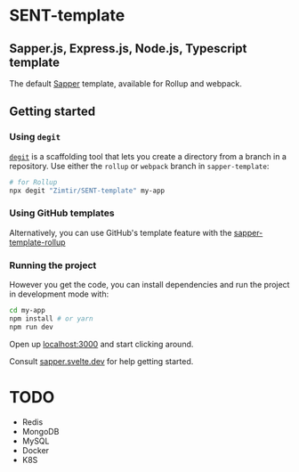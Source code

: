 # SENT-template

## Sapper.js, Express.js, Node.js, Typescript template

The default [Sapper](https://github.com/sveltejs/sapper) template, available for Rollup and webpack.

## Getting started

### Using `degit`

[`degit`](https://github.com/Rich-Harris/degit) is a scaffolding tool that lets you create a directory from a branch in a repository. Use either the `rollup` or `webpack` branch in `sapper-template`:

```bash
# for Rollup
npx degit "Zimtir/SENT-template" my-app
```

### Using GitHub templates

Alternatively, you can use GitHub's template feature with the [sapper-template-rollup](https://github.com/Zimtir/SENT-template)

### Running the project

However you get the code, you can install dependencies and run the project in development mode with:

```bash
cd my-app
npm install # or yarn
npm run dev
```

Open up [localhost:3000](http://localhost:3000) and start clicking around.

Consult [sapper.svelte.dev](https://sapper.svelte.dev) for help getting started.

# TODO

- Redis
- MongoDB
- MySQL
- Docker
- K8S
